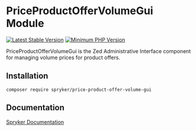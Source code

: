 # PriceProductOfferVolumeGui Module
[![Latest Stable Version](https://poser.pugx.org/spryker/price-product-offer-volume-gui/v/stable.svg)](https://packagist.org/packages/spryker/price-product-offer-volume-gui)
[![Minimum PHP Version](https://img.shields.io/badge/php-%3E%3D%208.1-8892BF.svg)](https://php.net/)

PriceProductOfferVolumeGui is the Zed Administrative Interface component for managing volume prices for product offers.

## Installation

```
composer require spryker/price-product-offer-volume-gui
```

## Documentation

[Spryker Documentation](https://docs.spryker.com)
